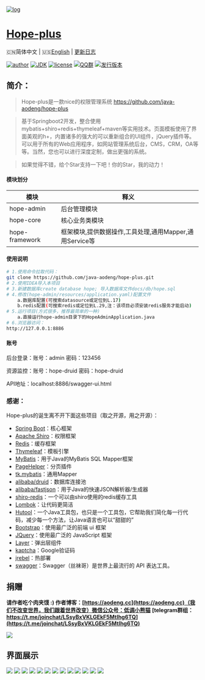 [![log](https://i.loli.net/2018/12/30/5c28d022c657d.png)](https://github.com/java-aodeng/hope-plus)

<h1><a href="#">Hope-plus</a></h1>

🇨🇳简体中文 | 🇺🇸[English](./README-EN.md) | [更新日志](https://github.com/java-aodeng/hope-plus/commits/master)

[![author](https://img.shields.io/badge/author-%E4%BD%8E%E8%B0%83%E5%B0%8F%E7%86%8A%E7%8C%AB-blue.svg)](https://aodeng.cc)
[![JDK](https://img.shields.io/badge/JDK-1.8-orange.svg)](https://github.com/java-aodeng/hope-plus)
[![license](https://img.shields.io/badge/license-GPL--3.0-red.svg)](https://github.com/java-aodeng/hope-plus/blob/master/LICENSE)
[![QQ群](https://img.shields.io/badge/chat-%E4%BD%8E%E8%B0%83%E5%B0%8F%E7%86%8A%E7%8C%ABQQ%E7%BE%A4-yellow.svg)](https://jq.qq.com/?_wv=1027&k=574chhz)
[![发行版本](https://img.shields.io/badge/release-0.2.0-green.svg)](https://github.com/java-aodeng/hope-plus/releases)

## 简介：

>Hope-plus是一款nice的权限管理系统 https://github.com/java-aodeng/hope-plus

>基于Springboot2开发，整合使用mybatis+shiro+redis+thymeleaf+maven等实用技术。页面模板使用了界面美观的h+，内置诸多的强大的可以重新组合的UI组件，jQuery插件等。可以用于所有的Web应用程序，如网站管理系统后台，CMS，CRM，OA等等。当然，您也可以进行深度定制，做出更强的系统。

>如果觉得不错，给个Star支持一下吧！你的Star，我的动力！
#### 模块划分

| 模块         | 释义                      |    
| ---------- | ----------------------- |
| hope-admin  | 后台管理模块 |      
| hope-core  | 核心业务类模块 |    
| hope-framework | 框架模块,提供数据操作,工具处理,通用Mapper,通用Service等 |

#### 使用说明
```bash
# 1.使用命令拉取代码：
git clone https://github.com/java-aodeng/hope-plus.git 
# 2.使用IDEA导入本项目
# 3.新建数据库create database hope; 导入数据库文件docs/db/hope.sql
# 4.修改(hope-admin/resources/application.yaml)配置文件
    a.数据库配置(可搜索datasource或定位到L.17)
    b.redis配置(可搜索redis或定位到L.29,注：该项目必须安装redis服务才能启动)
# 5.运行项目(方式很多，推荐最简单的一种)
    a.直接运行hope-admin目录下的HopeAdminApplication.java
# 6.浏览器访问：
http://127.0.0.1:8886
```
#### 账号
后台登录：账号：admin 密码：123456

资源监控：账号：hope-druid 密码：hope-druid

API地址：localhost:8886/swagger-ui.html
### 感谢：
Hope-plus的诞生离不开下面这些项目（取之开源，用之开源）：

- [Spring Boot](https://github.com/spring-projects/spring-boot)：核心框架
- [Apache Shiro](https://github.com/apache/shiro)：权限框架
- [Redis](https://github.com/antirez/redis)：缓存框架
- [Thymeleaf](https://github.com/thymeleaf/thymeleaf)：模板引擎
- [MyBatis](https://github.com/mybatis/mybatis-3)：用于Java的MyBatis SQL Mapper框架
- [PageHelper](https://github.com/pagehelper/Mybatis-PageHelper)：分页插件
- [tk.mybatis](https://github.com/abel533/Mapper)：通用Mapper
- [alibaba/druid](https://github.com/alibaba/druid)：数据库连接池
- [alibaba/fastjson](https://github.com/alibaba/fastjson)：用于Java的快速JSON解析器/生成器
- [shiro-redis](https://github.com/alexxiyang/shiro-redis)：一个可以由shiro使用的redis缓存工具
- [Lombok](https://www.projectlombok.org/)：让代码更简洁
- [Hutool](https://github.com/looly/hutool)：一个Java工具包，也只是一个工具包，它帮助我们简化每一行代码，减少每一个方法，让Java语言也可以“甜甜的”
- [Bootstrap](https://github.com/twbs/bootstrap.git)：使用最广泛的前端 ui 框架
- [JQuery](https://github.com/jquery/jquery.git)：使用最广泛的 JavaScript 框架
- [Layer](https://github.com/sentsin/layer.git)：弹出层组件
- [kaptcha](https://github.com/penggle/kaptcha)：Google验证码
- [jrebel](https://zeroturnaround.com/software/jrebel/)：热部署
- [swagger](https://github.com/swagger-api/swagger-ui)：Swagger（丝袜哥）是世界上最流行的 API 表达工具。

## 捐赠

**请作者吃个肉夹馍 :) 作者博客：[https://aodeng.cc](https://aodeng.cc)（我们不改变世界，我们跟着世界改变）微信公众号：低调小熊猫**
**[telegram群组：https://t.me/joinchat/LSsyBxVKLGEkF5MtIhg6TQ](https://t.me/joinchat/LSsyBxVKLGEkF5MtIhg6TQ)**

![](https://i.loli.net/2018/12/31/5c29d3b18826d.png)

## 界面展示

![](https://i.loli.net/2018/12/31/5c29cfa636b7a.png)
![](https://i.loli.net/2018/12/31/5c29cfe24ef3c.png)
![](https://i.loli.net/2018/12/31/5c29d0f3e7f89.png)
![](https://i.loli.net/2018/12/31/5c29d08c40128.png)
![](https://i.loli.net/2018/12/31/5c29d08c4b71f.png)
![](https://i.loli.net/2018/12/31/5c29d188d68fe.png)
![](https://i.loli.net/2018/12/31/5c29d188daba1.png)
![](https://i.loli.net/2018/12/31/5c29d1ce428a5.png)
![](https://i.loli.net/2018/12/31/5c29d1ce60893.png)
![](https://i.loli.net/2018/12/31/5c29d1ce68318.png)
![](https://i.loli.net/2018/12/31/5c29d1ce66275.png)
![](https://i.loli.net/2018/12/31/5c29d1ce86b5e.png)
![](https://i.loli.net/2019/02/13/5c63cd02c39e2.png)